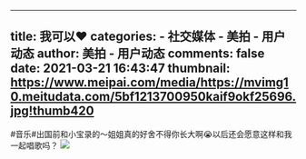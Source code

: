 
---
title: 我可以❤️
categories: 
    - 社交媒体
    - 美拍 - 用户动态
author: 美拍 - 用户动态
comments: false
date: 2021-03-21 16:43:47
thumbnail: https://www.meipai.com/media/https://mvimg10.meitudata.com/5bf1213700950kaif9okf25696.jpg!thumb420
---

<div>   
#音乐#出国前和小宝录的～姐姐真的好舍不得你长大啊😭以后还会愿意这样和我一起唱歌吗？            <a href="https://www.meipai.com/media/1061669365"><img src="https://www.meipai.com/media/https://mvimg10.meitudata.com/5bf1213700950kaif9okf25696.jpg!thumb420" referrerpolicy="no-referrer"></a>  
</div>
            